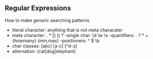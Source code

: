 ## Regular Expressions
How to make genaric searching patterns

- literal character: anything that is not meta characater
- meta character: . * [] () ?
    -single char:  \d \w \s
    -quantifiers: . ? * + {howmany} {min,max}
    -positioners: ^ $ \b
- char classes: [abc] [a-c] [^d-z]
- alternation: (cat|dog|elephant)

